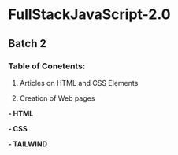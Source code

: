 # **FullStackJavaScript-2.0**

## **Batch 2**

### **Table of Conetents:**

1. Articles on HTML and CSS Elements

2. Creation of Web pages

  **- HTML**
  
  **- CSS**

  **- TAILWIND**
  
  
